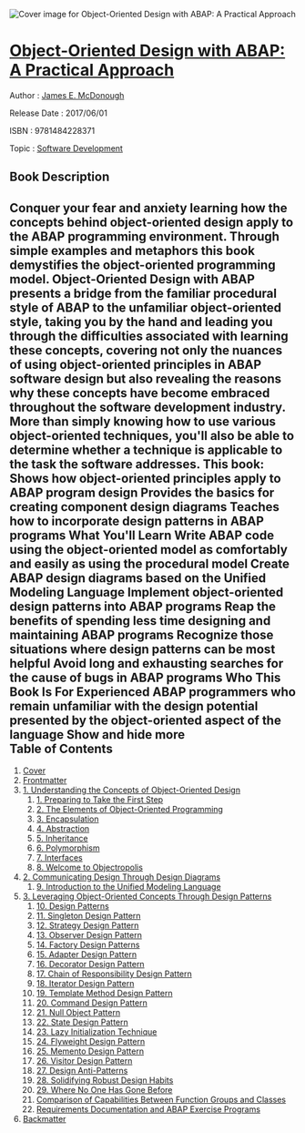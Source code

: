 ![Cover image for Object-Oriented Design with ABAP: A Practical Approach](https://imgdetail.ebookreading.net/cover/cover/software_development/EB9781484228371.jpg)

[Object-Oriented Design with ABAP: A Practical Approach](https://ebookreading.net/view/book/Object-Oriented+Design+with+ABAP%3A+A+Practical+Approach-EB9781484228371_1.html "Object-Oriented Design with ABAP: A Practical Approach")
====================================================================================================================

Author : [James E. McDonough](https://ebookreading.net/search/author/James+E.+McDonough)

Release Date : 2017/06/01

ISBN : 9781484228371

Topic : [Software Development](https://ebookreading.net/search/category/software-development)

Book Description
-----------------

 Conquer your fear and anxiety learning how the concepts behind object-oriented design apply to the ABAP programming environment. Through simple examples and metaphors this book demystifies the object-oriented programming model.
Object-Oriented Design with ABAP presents a bridge from the familiar procedural style of ABAP to the unfamiliar object-oriented style, taking you by the hand and leading you through the difficulties associated with learning these concepts, covering not only the nuances of using object-oriented principles in ABAP software design but also revealing the reasons why these concepts have become embraced throughout the software development industry. More than simply knowing how to use various object-oriented techniques, you'll also be able to determine whether a technique is applicable to the task the software addresses. This book:
Shows how object-oriented principles apply to ABAP program design
Provides the basics for creating component design diagrams
Teaches how to incorporate design patterns in ABAP programs
What You'll Learn
Write ABAP code using the object-oriented model as comfortably and easily as using the procedural model
Create ABAP design diagrams based on the Unified Modeling Language
Implement object-oriented design patterns into ABAP programs
Reap the benefits of spending less time designing and maintaining ABAP programs
Recognize those situations where design patterns can be most helpful
Avoid long and exhausting searches for the cause of bugs in ABAP programs
Who This Book Is For
Experienced ABAP programmers who remain unfamiliar with the design potential presented by the object-oriented aspect of the language
        Show and hide more                
Table of Contents
-----------------

1. [Cover](https://ebookreading.net/view/book/Object-Oriented+Design+with+ABAP%3A+A+Practical+Approach-EB9781484228371_1.html)
1. [Frontmatter](https://ebookreading.net/view/book/Object-Oriented+Design+with+ABAP%3A+A+Practical+Approach-EB9781484228371_2.html)
1. [1. Understanding the Concepts of Object-Oriented Design](https://ebookreading.net/view/book/Object-Oriented+Design+with+ABAP%3A+A+Practical+Approach-EB9781484228371_3.html)
    1. [1. Preparing to Take the First Step](https://ebookreading.net/view/book/Object-Oriented+Design+with+ABAP%3A+A+Practical+Approach-EB9781484228371_4.html)
    1. [2. The Elements of Object-Oriented Programming](https://ebookreading.net/view/book/Object-Oriented+Design+with+ABAP%3A+A+Practical+Approach-EB9781484228371_5.html)
    1. [3. Encapsulation](https://ebookreading.net/view/book/Object-Oriented+Design+with+ABAP%3A+A+Practical+Approach-EB9781484228371_6.html)
    1. [4. Abstraction](https://ebookreading.net/view/book/Object-Oriented+Design+with+ABAP%3A+A+Practical+Approach-EB9781484228371_7.html)
    1. [5. Inheritance](https://ebookreading.net/view/book/Object-Oriented+Design+with+ABAP%3A+A+Practical+Approach-EB9781484228371_8.html)
    1. [6. Polymorphism](https://ebookreading.net/view/book/Object-Oriented+Design+with+ABAP%3A+A+Practical+Approach-EB9781484228371_9.html)
    1. [7. Interfaces](https://ebookreading.net/view/book/Object-Oriented+Design+with+ABAP%3A+A+Practical+Approach-EB9781484228371_10.html)
    1. [8. Welcome to Objectropolis](https://ebookreading.net/view/book/Object-Oriented+Design+with+ABAP%3A+A+Practical+Approach-EB9781484228371_11.html)
1. [2. Communicating Design Through Design Diagrams](https://ebookreading.net/view/book/Object-Oriented+Design+with+ABAP%3A+A+Practical+Approach-EB9781484228371_12.html)
    1. [9. Introduction to the Unified Modeling Language](https://ebookreading.net/view/book/Object-Oriented+Design+with+ABAP%3A+A+Practical+Approach-EB9781484228371_13.html)
1. [3. Leveraging Object-Oriented Concepts Through Design Patterns](https://ebookreading.net/view/book/Object-Oriented+Design+with+ABAP%3A+A+Practical+Approach-EB9781484228371_14.html)
    1. [10. Design Patterns](https://ebookreading.net/view/book/Object-Oriented+Design+with+ABAP%3A+A+Practical+Approach-EB9781484228371_15.html)
    1. [11. Singleton Design Pattern](https://ebookreading.net/view/book/Object-Oriented+Design+with+ABAP%3A+A+Practical+Approach-EB9781484228371_16.html)
    1. [12. Strategy Design Pattern](https://ebookreading.net/view/book/Object-Oriented+Design+with+ABAP%3A+A+Practical+Approach-EB9781484228371_17.html)
    1. [13. Observer Design Pattern](https://ebookreading.net/view/book/Object-Oriented+Design+with+ABAP%3A+A+Practical+Approach-EB9781484228371_18.html)
    1. [14. Factory Design Patterns](https://ebookreading.net/view/book/Object-Oriented+Design+with+ABAP%3A+A+Practical+Approach-EB9781484228371_19.html)
    1. [15. Adapter Design Pattern](https://ebookreading.net/view/book/Object-Oriented+Design+with+ABAP%3A+A+Practical+Approach-EB9781484228371_20.html)
    1. [16. Decorator Design Pattern](https://ebookreading.net/view/book/Object-Oriented+Design+with+ABAP%3A+A+Practical+Approach-EB9781484228371_21.html)
    1. [17. Chain of Responsibility Design Pattern](https://ebookreading.net/view/book/Object-Oriented+Design+with+ABAP%3A+A+Practical+Approach-EB9781484228371_22.html)
    1. [18. Iterator Design Pattern](https://ebookreading.net/view/book/Object-Oriented+Design+with+ABAP%3A+A+Practical+Approach-EB9781484228371_23.html)
    1. [19. Template Method Design Pattern](https://ebookreading.net/view/book/Object-Oriented+Design+with+ABAP%3A+A+Practical+Approach-EB9781484228371_24.html)
    1. [20. Command Design Pattern](https://ebookreading.net/view/book/Object-Oriented+Design+with+ABAP%3A+A+Practical+Approach-EB9781484228371_25.html)
    1. [21. Null Object Pattern](https://ebookreading.net/view/book/Object-Oriented+Design+with+ABAP%3A+A+Practical+Approach-EB9781484228371_26.html)
    1. [22. State Design Pattern](https://ebookreading.net/view/book/Object-Oriented+Design+with+ABAP%3A+A+Practical+Approach-EB9781484228371_27.html)
    1. [23. Lazy Initialization Technique](https://ebookreading.net/view/book/Object-Oriented+Design+with+ABAP%3A+A+Practical+Approach-EB9781484228371_28.html)
    1. [24. Flyweight Design Pattern](https://ebookreading.net/view/book/Object-Oriented+Design+with+ABAP%3A+A+Practical+Approach-EB9781484228371_29.html)
    1. [25. Memento Design Pattern](https://ebookreading.net/view/book/Object-Oriented+Design+with+ABAP%3A+A+Practical+Approach-EB9781484228371_30.html)
    1. [26. Visitor Design Pattern](https://ebookreading.net/view/book/Object-Oriented+Design+with+ABAP%3A+A+Practical+Approach-EB9781484228371_31.html)
    1. [27. Design Anti-Patterns](https://ebookreading.net/view/book/Object-Oriented+Design+with+ABAP%3A+A+Practical+Approach-EB9781484228371_32.html)
    1. [28. Solidifying Robust Design Habits](https://ebookreading.net/view/book/Object-Oriented+Design+with+ABAP%3A+A+Practical+Approach-EB9781484228371_33.html)
    1. [29. Where No One Has Gone Before](https://ebookreading.net/view/book/Object-Oriented+Design+with+ABAP%3A+A+Practical+Approach-EB9781484228371_34.html)
    1. [Comparison of Capabilities Between Function Groups and Classes](https://ebookreading.net/view/book/Object-Oriented+Design+with+ABAP%3A+A+Practical+Approach-EB9781484228371_35.html)
    1. [Requirements Documentation and ABAP Exercise Programs](https://ebookreading.net/view/book/Object-Oriented+Design+with+ABAP%3A+A+Practical+Approach-EB9781484228371_36.html)
1. [Backmatter](https://ebookreading.net/view/book/Object-Oriented+Design+with+ABAP%3A+A+Practical+Approach-EB9781484228371_37.html)
